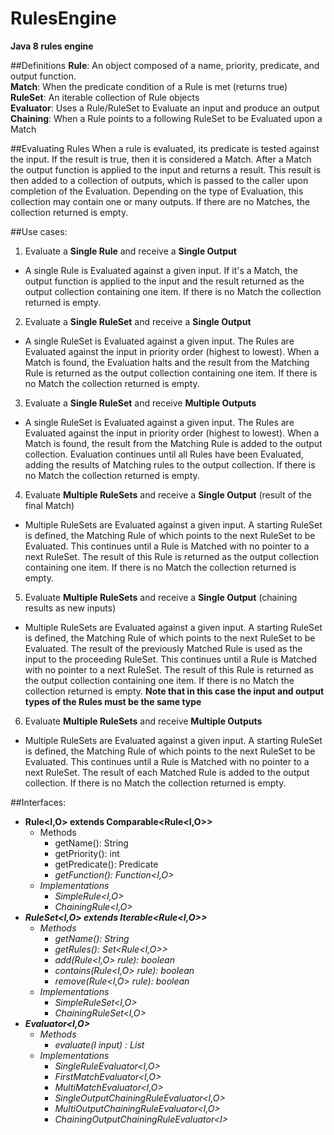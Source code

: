 # RulesEngine
**Java 8 rules engine**

##Definitions
**Rule**: An object composed of a name, priority, predicate, and output function.  
**Match**: When the predicate condition of a Rule is met (returns true)  
**RuleSet**: An iterable collection of Rule objects  
**Evaluator**: Uses a Rule/RuleSet to Evaluate an input and produce an output  
**Chaining**: When a Rule points to a following RuleSet to be Evaluated upon a Match   

##Evaluating Rules
When a rule is evaluated, its predicate is tested against the input. If the result is true, then it is considered a Match. After a Match the output function is applied to the input and returns a result. This result is then added to a collection of outputs, which is passed to the caller upon completion of the Evaluation. Depending on the type of Evaluation, this collection may contain one or many outputs. If there are no Matches, the collection returned is empty.

##Use cases:
1. Evaluate a **Single Rule** and receive a **Single Output**
* A single Rule is Evaluated against a given input. If it's a Match, the output function is applied to the input and the result returned as the output collection containing one item. If there is no Match the collection returned is empty.
  
2. Evaluate a **Single RuleSet** and receive a **Single Output**
* A single RuleSet is Evaluated against a given input. The Rules are Evaluated against the input in priority order (highest to lowest). When a Match is found, the Evaluation halts and the result from the Matching Rule is returned as the output collection containing one item. If there is no Match the collection returned is empty.
   
3. Evaluate a **Single RuleSet** and receive **Multiple Outputs**
* A single RuleSet is Evaluated against a given input. The Rules are Evaluated against the input in priority order (highest to lowest). When a Match is found, the result from the Matching Rule is added to the output collection. Evaluation continues until all Rules have been Evaluated, adding the results of Matching rules to the output collection. If there is no Match the collection returned is empty.
   
4. Evaluate **Multiple RuleSets** and receive a **Single Output** (result of the final Match)
* Multiple RuleSets are Evaluated against a given input. A starting RuleSet is defined, the Matching Rule of which points to the next RuleSet to be Evaluated. This continues until a Rule is Matched with no pointer to a next RuleSet. The result of this Rule is returned as the output collection containing one item. If there is no Match the collection returned is empty. 

5. Evaluate **Multiple RuleSets** and receive a **Single Output** (chaining results as new inputs)
* Multiple RuleSets are Evaluated against a given input. A starting RuleSet is defined, the Matching Rule of which points to the next RuleSet to be Evaluated. The result of the previously Matched Rule is used as the input to the proceeding RuleSet. This continues until a Rule is Matched with no pointer to a next RuleSet. The result of this Rule is returned as the output collection containing one item. If there is no Match the collection returned is empty. **Note that in this case the input and output types of the Rules must be the same type**
   
6. Evaluate **Multiple RuleSets** and receive **Multiple Outputs**
* Multiple RuleSets are Evaluated against a given input. A starting RuleSet is defined, the Matching Rule of which points to the next RuleSet to be Evaluated. This continues until a Rule is Matched with no pointer to a next RuleSet. The result of each Matched Rule is added to the output collection. If there is no Match the collection returned is empty.

##Interfaces:
* **Rule<I,O> extends Comparable<Rule<I,O>>**  
  * Methods
    * getName(): String
    * getPriority(): int
    * getPredicate(): Predicate<I>
    * getFunction(): Function<I,O>
  * Implementations
    * SimpleRule<I,O>
    * ChainingRule<I,O> 
* **RuleSet<I,O> extends Iterable<Rule<I,O>>**  
  * Methods
    * getName(): String
    * getRules(): Set<Rule<I,O>>
    * add(Rule<I,O> rule): boolean
    * contains(Rule<I,O> rule): boolean
    * remove(Rule<I,O> rule): boolean
  * Implementations
    * SimpleRuleSet<I,O>
    * ChainingRuleSet<I,O>     
* **Evaluator<I,O>**  
  * Methods
    * evaluate(I input) : List<O>
  * Implementations
    * SingleRuleEvaluator<I,O>
    * FirstMatchEvaluator<I,O>
    * MultiMatchEvaluator<I,O>
    * SingleOutputChainingRuleEvaluator<I,O>
    * MultiOutputChainingRuleEvaluator<I,O>
    * ChainingOutputChainingRuleEvaluator\<I>
    